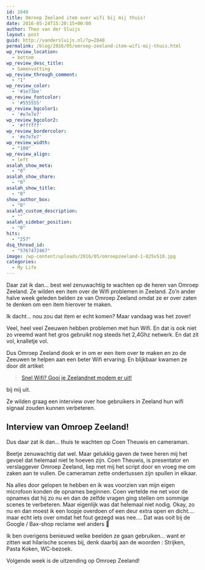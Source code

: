 ```yaml
---
id: 2840
title: Omroep Zeeland item over wifi bij mij thuis!
date: 2016-05-24T15:20:15+00:00
author: Theo van der Sluijs
layout: post
guid: http://vandersluijs.nl/?p=2840
permalink: /blog/2016/05/omroep-zeeland-item-wifi-mij-thuis.html
wp_review_location:
  - bottom
wp_review_desc_title:
  - Samenvatting
wp_review_through_comment:
  - "1"
wp_review_color:
  - '#1e73be'
wp_review_fontcolor:
  - '#555555'
wp_review_bgcolor1:
  - '#e7e7e7'
wp_review_bgcolor2:
  - '#ffffff'
wp_review_bordercolor:
  - '#e7e7e7'
wp_review_width:
  - "100"
wp_review_align:
  - left
asalah_show_meta:
  - "0"
asalah_show_share:
  - "0"
asalah_show_title:
  - "0"
show_author_box:
  - "0"
asalah_custom_description:
  - ""
asalah_sidebar_position:
  - "0"
hits:
  - "257"
dsq_thread_id:
  - "5767472467"
image: /wp-content/uploads/2016/05/omroepzeeland-1-825x510.jpg
categories:
  - My Life
---
```

Daar zat ik dan&#8230; best wel zenuwachtig te wachten op de heren van Omroep Zeeland. Ze wilden een item over de Wifi problemen in Zeeland. Zo&#8217;n ander halve week geleden belden ze van Omroep Zeeland omdat ze er over zaten te denken om een item hierover te maken.

<p style="text-align: left;">
  Ik dacht&#8230; nou zou dat item er echt komen? Maar vandaag was het zover! <!--more-->
</p>

Veel, heel veel Zeeuwen hebben problemen met hun Wifi. En dat is ook niet zo vreemd want het gros gebruikt nog steeds het 2,4Ghz netwerk. En dat zit vol, knalletje vol.

Dus Omroep Zeeland dook er in om er een item over te maken en zo de Zeeuwen te helpen aan een beter Wifi ervaring. En blijkbaar kwamen ze door dit artikel:

<blockquote class="wp-embedded-content" data-secret="lvdiAPGVub">
  <p>
    <a href="https://vandersluijs.nl/blog/2015/01/snel-wifi-gooi-je-zeelandnet-modem-er.html">Snel Wifi? Gooi je Zeelandnet modem er uit!</a>
  </p>
</blockquote>



bij mij uit.

Ze wilden graag een interview over hoe gebruikers in Zeeland hun wifi signaal zouden kunnen verbeteren.

## Interview van Omroep Zeeland!

Dus daar zat ik dan&#8230; thuis te wachten op Coen Theuwis en cameraman.

Beetje zenuwachtig dat wel. Maar gelukkig gaven de twee heren mij het gevoel dat helemaal niet te hoeven zijn. Coen Theuwis, is presentator en verslaggever Omroep Zeeland, liep met mij het script door en vroeg me om zaken aan te vullen. De cameraman zette ondertussen zijn spullen in elkaar.

Na alles door gelopen te hebben en ik was voorzien van mijn eigen microfoon konden de opnames beginnen. Coen vertelde me net voor de opnames dat hij zo nu en dan de zelfde vragen ging stellen om sommige scenes te verbeteren. Maar eigenlijk was dat helemaal niet nodig. Okay, zo nu en dan moest ik een loopje overdoen of een deur extra open en dicht&#8230;. maar echt iets over omdat het fout gezegd was nee&#8230;. Dat was ooit bij de Google / Bax-shop reclame wel anders 🙂

Ik ben overigens benieuwd welke beelden ze gaan gebruiken&#8230; want er zitten wat hilarische scenes bij, denk daarbij aan de woorden : Strijken, Pasta Koken, WC-bezoek.

Volgende week is de uitzending op Omroep Zeeland!